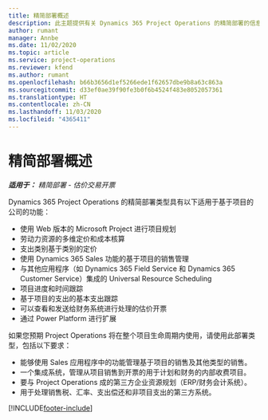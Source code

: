 ```yaml
---
title: 精简部署概述
description: 此主题提供有关 Dynamics 365 Project Operations 的精简部署的信息。
author: rumant
manager: Annbe
ms.date: 11/02/2020
ms.topic: article
ms.service: project-operations
ms.reviewer: kfend
ms.author: rumant
ms.openlocfilehash: b66b3656d1ef5266ede1f62657dbe9b8a63c863a
ms.sourcegitcommit: d33ef0ae39f90fe3b0f6b4524f483e8052057361
ms.translationtype: HT
ms.contentlocale: zh-CN
ms.lasthandoff: 11/03/2020
ms.locfileid: "4365411"
---
```

# <a name="lite-deployment-overview"></a>精简部署概述

_**适用于：** 精简部署 - 估价交易开票_

Dynamics 365 Project Operations 的精简部署类型具有以下适用于基于项目的公司的功能：

- 使用 Web 版本的 Microsoft Project 进行项目规划
- 劳动力资源的多维定价和成本核算
- 支出类别基于类别的定价
- 使用 Dynamics 365 Sales 功能的基于项目的销售管理
- 与其他应用程序（如 Dynamics 365 Field Service 和 Dynamics 365 Customer Service）集成的 Universal Resource Scheduling
- 项目进度和时间跟踪
- 基于项目的支出的基本支出跟踪
- 可以查看和发送给财务系统进行处理的估价开票
- 通过 Power Platform 进行扩展

如果您预期 Project Operations 将在整个项目生命周期内使用，请使用此部署类型，包括以下要求：

- 能够使用 Sales 应用程序中的功能管理基于项目的销售及其他类型的销售。
- 一个集成系统，管理从项目销售到开票的用于计划和财务的内部收费项目。
- 要与 Project Operations 成的第三方企业资源规划（ERP/财务会计系统）。
- 用于处理销售税、汇率、支出偿还和非项目支出的第三方系统。


[!INCLUDE[footer-include](../includes/footer-banner.md)]